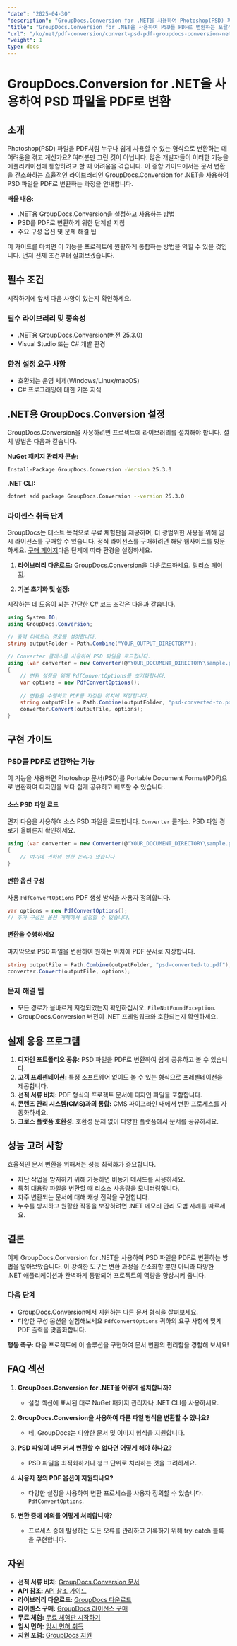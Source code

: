 ```yaml
---
"date": "2025-04-30"
"description": "GroupDocs.Conversion for .NET을 사용하여 Photoshop(PSD) 파일을 PDF로 변환하는 방법을 알아보세요. 이 가이드에서는 단계별 지침, 주요 구성 및 문제 해결 팁을 제공합니다."
"title": "GroupDocs.Conversion for .NET을 사용하여 PSD를 PDF로 변환하는 포괄적인 가이드"
"url": "/ko/net/pdf-conversion/convert-psd-pdf-groupdocs-conversion-net/"
"weight": 1
type: docs
---
```

# GroupDocs.Conversion for .NET을 사용하여 PSD 파일을 PDF로 변환

## 소개

Photoshop(PSD) 파일을 PDF처럼 누구나 쉽게 사용할 수 있는 형식으로 변환하는 데 어려움을 겪고 계신가요? 여러분만 그런 것이 아닙니다. 많은 개발자들이 이러한 기능을 애플리케이션에 통합하려고 할 때 어려움을 겪습니다. 이 종합 가이드에서는 문서 변환을 간소화하는 효율적인 라이브러리인 GroupDocs.Conversion for .NET을 사용하여 PSD 파일을 PDF로 변환하는 과정을 안내합니다.

**배울 내용:**
- .NET용 GroupDocs.Conversion을 설정하고 사용하는 방법
- PSD를 PDF로 변환하기 위한 단계별 지침
- 주요 구성 옵션 및 문제 해결 팁

이 가이드를 마치면 이 기능을 프로젝트에 원활하게 통합하는 방법을 익힐 수 있을 것입니다. 먼저 전제 조건부터 살펴보겠습니다.

## 필수 조건

시작하기에 앞서 다음 사항이 있는지 확인하세요.

### 필수 라이브러리 및 종속성
- .NET용 GroupDocs.Conversion(버전 25.3.0)
- Visual Studio 또는 C# 개발 환경

### 환경 설정 요구 사항
- 호환되는 운영 체제(Windows/Linux/macOS)
- C# 프로그래밍에 대한 기본 지식

## .NET용 GroupDocs.Conversion 설정

GroupDocs.Conversion을 사용하려면 프로젝트에 라이브러리를 설치해야 합니다. 설치 방법은 다음과 같습니다.

**NuGet 패키지 관리자 콘솔:**
```bash
Install-Package GroupDocs.Conversion -Version 25.3.0
```

**.NET CLI:**
```bash
dotnet add package GroupDocs.Conversion --version 25.3.0
```

### 라이센스 취득 단계

GroupDocs는 테스트 목적으로 무료 체험판을 제공하며, 더 광범위한 사용을 위해 임시 라이선스를 구매할 수 있습니다. 정식 라이선스를 구매하려면 해당 웹사이트를 방문하세요. [구매 페이지](https://purchase.groupdocs.com/buy)다음 단계에 따라 환경을 설정하세요.

1. **라이브러리 다운로드:**
   GroupDocs.Conversion을 다운로드하세요. [릴리스 페이지](https://releases.groupdocs.com/conversion/net/).

2. **기본 초기화 및 설정:**

시작하는 데 도움이 되는 간단한 C# 코드 조각은 다음과 같습니다.
```csharp
using System.IO;
using GroupDocs.Conversion;

// 출력 디렉토리 경로를 설정합니다.
string outputFolder = Path.Combine("YOUR_OUTPUT_DIRECTORY");

// Converter 클래스를 사용하여 PSD 파일을 로드합니다.
using (var converter = new Converter(@"YOUR_DOCUMENT_DIRECTORY\sample.psd"))
{
    // 변환 설정을 위해 PdfConvertOptions를 초기화합니다.
    var options = new PdfConvertOptions();
    
    // 변환을 수행하고 PDF를 지정된 위치에 저장합니다.
    string outputFile = Path.Combine(outputFolder, "psd-converted-to.pdf");
    converter.Convert(outputFile, options);
}
```

## 구현 가이드

### PSD를 PDF로 변환하는 기능

이 기능을 사용하면 Photoshop 문서(PSD)를 Portable Document Format(PDF)으로 변환하여 디자인을 보다 쉽게 공유하고 배포할 수 있습니다.

#### 소스 PSD 파일 로드
먼저 다음을 사용하여 소스 PSD 파일을 로드합니다. `Converter` 클래스. PSD 파일 경로가 올바른지 확인하세요.
```csharp
using (var converter = new Converter(@"YOUR_DOCUMENT_DIRECTORY\sample.psd"))
{
    // 여기에 귀하의 변환 논리가 있습니다
}
```

#### 변환 옵션 구성
사용 `PdfConvertOptions` PDF 생성 방식을 사용자 정의합니다.
```csharp
var options = new PdfConvertOptions();
// 추가 구성은 옵션 개체에서 설정할 수 있습니다.
```

#### 변환을 수행하세요
마지막으로 PSD 파일을 변환하여 원하는 위치에 PDF 문서로 저장합니다.
```csharp
string outputFile = Path.Combine(outputFolder, "psd-converted-to.pdf");
converter.Convert(outputFile, options);
```

### 문제 해결 팁

- 모든 경로가 올바르게 지정되었는지 확인하십시오. `FileNotFoundException`.
- GroupDocs.Conversion 버전이 .NET 프레임워크와 호환되는지 확인하세요.

## 실제 응용 프로그램

1. **디자인 포트폴리오 공유:** PSD 파일을 PDF로 변환하여 쉽게 공유하고 볼 수 있습니다.
2. **고객 프레젠테이션:** 특정 소프트웨어 없이도 볼 수 있는 형식으로 프레젠테이션을 제공합니다.
3. **선적 서류 비치:** PDF 형식의 프로젝트 문서에 디자인 파일을 포함합니다.
4. **콘텐츠 관리 시스템(CMS)과의 통합:** CMS 파이프라인 내에서 변환 프로세스를 자동화하세요.
5. **크로스 플랫폼 호환성:** 호환성 문제 없이 다양한 플랫폼에서 문서를 공유하세요.

## 성능 고려 사항

효율적인 문서 변환을 위해서는 성능 최적화가 중요합니다.

- 차단 작업을 방지하기 위해 가능하면 비동기 메서드를 사용하세요.
- 특히 대용량 파일을 변환할 때 리소스 사용량을 모니터링합니다.
- 자주 변환되는 문서에 대해 캐싱 전략을 구현합니다.
- 누수를 방지하고 원활한 작동을 보장하려면 .NET 메모리 관리 모범 사례를 따르세요.

## 결론

이제 GroupDocs.Conversion for .NET을 사용하여 PSD 파일을 PDF로 변환하는 방법을 알아보았습니다. 이 강력한 도구는 변환 과정을 간소화할 뿐만 아니라 다양한 .NET 애플리케이션과 완벽하게 통합되어 프로젝트의 역량을 향상시켜 줍니다.

### 다음 단계
- GroupDocs.Conversion에서 지원하는 다른 문서 형식을 살펴보세요.
- 다양한 구성 옵션을 실험해보세요 `PdfConvertOptions` 귀하의 요구 사항에 맞게 PDF 출력을 맞춤화합니다.

**행동 촉구:** 다음 프로젝트에 이 솔루션을 구현하여 문서 변환의 편리함을 경험해 보세요!

## FAQ 섹션

1. **GroupDocs.Conversion for .NET을 어떻게 설치합니까?**
   - 설정 섹션에 표시된 대로 NuGet 패키지 관리자나 .NET CLI를 사용하세요.

2. **GroupDocs.Conversion을 사용하여 다른 파일 형식을 변환할 수 있나요?**
   - 네, GroupDocs는 다양한 문서 및 이미지 형식을 지원합니다.

3. **PSD 파일이 너무 커서 변환할 수 없다면 어떻게 해야 하나요?**
   - PSD 파일을 최적화하거나 청크 단위로 처리하는 것을 고려하세요.

4. **사용자 정의 PDF 옵션이 지원되나요?**
   - 다양한 설정을 사용하여 변환 프로세스를 사용자 정의할 수 있습니다. `PdfConvertOptions`.

5. **변환 중에 예외를 어떻게 처리합니까?**
   - 프로세스 중에 발생하는 모든 오류를 관리하고 기록하기 위해 try-catch 블록을 구현합니다.

## 자원

- **선적 서류 비치:** [GroupDocs.Conversion 문서](https://docs.groupdocs.com/conversion/net/)
- **API 참조:** [API 참조 가이드](https://reference.groupdocs.com/conversion/net/)
- **라이브러리 다운로드:** [GroupDocs 다운로드](https://releases.groupdocs.com/conversion/net/)
- **라이센스 구매:** [GroupDocs 라이선스 구매](https://purchase.groupdocs.com/buy)
- **무료 체험:** [무료 체험판 시작하기](https://releases.groupdocs.com/conversion/net/)
- **임시 면허:** [임시 면허 취득](https://purchase.groupdocs.com/temporary-license/)
- **지원 포럼:** [GroupDocs 지원](https://forum.groupdocs.com/c/conversion/10)